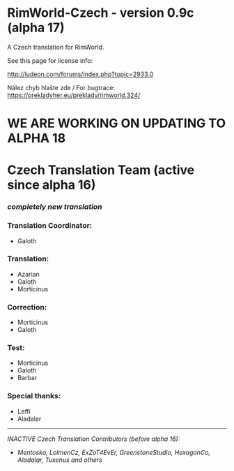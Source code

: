 # RimWorld-Czech - version 0.9c (alpha 17)

A Czech translation for RimWorld.

See this page for license info:

http://ludeon.com/forums/index.php?topic=2933.0

Nález chyb hlašte zde / For bugtrace: 
https://prekladyher.eu/preklady/rimworld.324/

# WE ARE WORKING ON UPDATING TO ALPHA 18

# Czech Translation Team (active since alpha 16)
### *completely new translation*

### Translation Coordinator:
- Galoth

### Translation:
- Azarian
- Galoth
- Morticinus

### Correction:
- Morticinus
- Galoth

### Test:
- Morticinus
- Galoth
- Barbar

### Special thanks:
- Leffi
- Aladalar

---

*INACTIVE Czech Translation Contributors (before alpha 16):*
- *Mentoska, LolmenCz, ExZoT4EvEr, GreenstoneStudio, HexagonCo, Aladalar, Tuxenus and others*
